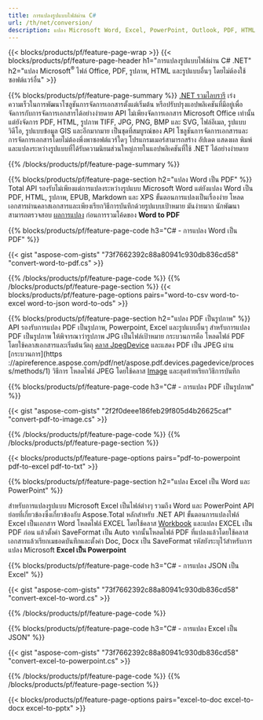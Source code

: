 ```yaml
---
title: การแปลงรูปแบบไฟล์ผ่าน C# 
url: /th/net/conversion/
description: แปลง Microsoft Word, Excel, PowerPoint, Outlook, PDF, HTML, รูปภาพ 3 มิติ, ไดอะแกรม, รูปแบบวิดีโอ และไฟล์ยอดนิยมอื่น ๆ อีกมากมายด้วยโค้ด C# เพียงไม่กี่บรรทัด
---
```


{{< blocks/products/pf/feature-page-wrap >}}
{{< blocks/products/pf/feature-page-header h1="การแปลงรูปแบบไฟล์ผ่าน C# .NET" h2="แปลง Microsoft<sup>&reg;</sup> ไฟล์ Office, PDF, รูปภาพ, HTML และรูปแบบอื่นๆ โดยไม่ต้องใช้ซอฟต์แวร์อื่น" >}}

{{% blocks/products/pf/feature-page-summary %}}
[.NET รวมไลบรารี](https://products.aspose.com/total/net/) เร่งความเร็วในการพัฒนาโซลูชันการจัดการเอกสารตั้งแต่เริ่มต้น หรือปรับปรุงแอปพลิเคชันที่มีอยู่เพื่อจัดการกับการจัดการเอกสารได้อย่างง่ายดาย API ไม่เพียงจัดการเอกสาร Microsoft Office เท่านั้น แต่ยังจัดการ PDF, HTML, รูปภาพ TIFF, JPG, PNG, BMP และ SVG, ไฟล์อีเมล, รูปแบบวิดีโอ, รูปแบบข้อมูล GIS และอีกมากมาย เป็นชุดที่สมบูรณ์ของ API โซลูชันการจัดการเอกสารและการจัดการเอกสารโดยไม่ต้องพึ่งพาซอฟต์แวร์ใดๆ โปรแกรมเมอร์สามารถสร้าง อัปเดต แสดงผล พิมพ์ และแปลงระหว่างรูปแบบที่ได้รับความนิยมส่วนใหญ่ภายในแอปพลิเคชันที่ใช้ .NET ได้อย่างง่ายดาย

{{% /blocks/products/pf/feature-page-summary  %}}

{{% blocks/products/pf/feature-page-section  h2="แปลง Word เป็น PDF" %}}
Total API รองรับไม่เพียงแต่การแปลงระหว่างรูปแบบ Microsoft Word แต่ยังแปลง Word เป็น PDF, HTML, รูปภาพ, EPUB, Markdown และ XPS ขั้นตอนการแปลงเป็นเรื่องง่าย โหลดเอกสารผ่านคลาสเอกสารและเพียงเรียกวิธีการบันทึกด้วยรูปแบบเป้าหมาย มันง่ายมาก นักพัฒนาสามารถตรวจสอบ [ผลการแปลง](https://products.aspose.com/words/net/conversion/word-to-pdf/) ก่อนการรวมโค้ดของ **Word to PDF**


{{% blocks/products/pf/feature-page-code h3="C# - การแปลง Word เป็น PDF" %}}

{{< gist "aspose-com-gists" "73f7662392c88a80941c930db836cd58" "convert-word-to-pdf.cs" >}}

{{% /blocks/products/pf/feature-page-code  %}}
{{% /blocks/products/pf/feature-page-section %}}
{{< blocks/products/pf/feature-page-options pairs="word-to-csv word-to-excel word-to-json word-to-ods" >}}


{{% blocks/products/pf/feature-page-section  h2="แปลง PDF เป็นรูปภาพ" %}}
API รองรับการแปลง PDF เป็นรูปภาพ, Powerpoint, Excel และรูปแบบอื่นๆ สำหรับการแปลง PDF เป็นรูปภาพ ให้พิจารณาว่ารูปภาพ JPG เป็นไฟล์เป้าหมาย กระบวนการคือ โหลดไฟล์ PDF โดยใช้คลาสเอกสารและเริ่มต้นวัตถุ [คลาส JpegDevice](https://apireference.aspose.com/pdf/net/aspose.pdf.devices/jpegdevice) และแสดง PDF เป็น JPEG ผ่าน [กระบวนการ](https ://apireference.aspose.com/pdf/net/aspose.pdf.devices.pagedevice/process/methods/1) วิธีการ
โหลดไฟล์ JPEG โดยใช้คลาส [Image](https://apireference.aspose.com/imaging/net/aspose.imaging/image) และสุดท้ายเรียกวิธีการบันทึก

{{% blocks/products/pf/feature-page-code h3="C# - การแปลง PDF เป็นรูปภาพ" %}}

{{< gist "aspose-com-gists" "2f2f0deee186feb29f805d4b26625caf" "convert-pdf-to-image.cs" >}}


{{% /blocks/products/pf/feature-page-code  %}}
{{% /blocks/products/pf/feature-page-section %}}

{{< blocks/products/pf/feature-page-options pairs="pdf-to-powerpoint pdf-to-excel pdf-to-txt" >}}

{{% blocks/products/pf/feature-page-section  h2="แปลง Excel เป็น Word และ PowerPoint" %}}

สำหรับการแปลงรูปแบบ Microsoft Excel เป็นไฟล์ต่างๆ รวมถึง Word และ PowerPoint API ย่อยที่เกี่ยวข้องซึ่งเกี่ยวข้องกับ Aspose.Total หลักสำหรับ .NET API ขั้นตอนการแปลงไฟล์ Excel เป็นเอกสาร Word โหลดไฟล์ EXCEL โดยใช้คลาส [Workbook](https://apireference.aspose.com/cells/net/aspose.cells/workbook) และแปลง EXCEL เป็น PDF ก่อน แล้วตั้งค่า SaveFormat เป็น Auto จากนั้นโหลดไฟล์ PDF ที่แปลงแล้วโดยใช้คลาสเอกสารแล้วเรียกเมธอดบันทึกและตั้งค่า Doc, Docx เป็น SaveFormat รหัสยังระบุไว้สำหรับการแปลง Microsoft **Excel เป็น Powerpoint**

{{% blocks/products/pf/feature-page-code h3="C# - การแปลง JSON เป็น Excel" %}}

{{< gist "aspose-com-gists" "73f7662392c88a80941c930db836cd58" "convert-excel-to-word.cs" >}}

{{% /blocks/products/pf/feature-page-code %}}

{{% blocks/products/pf/feature-page-code h3="C# - การแปลง Excel เป็น JSON" %}}

{{< gist "aspose-com-gists" "73f7662392c88a80941c930db836cd58" "convert-excel-to-powerpoint.cs" >}}

{{% /blocks/products/pf/feature-page-code %}}
{{% /blocks/products/pf/feature-page-section %}}

{{< blocks/products/pf/feature-page-options pairs="excel-to-doc excel-to-docx excel-to-pptx" >}}